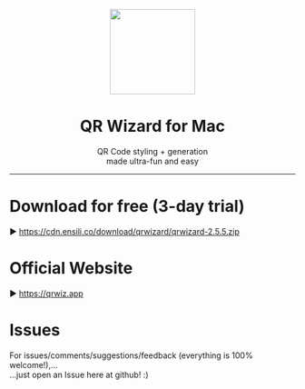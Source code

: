 <p align=center>
  <img height="150px" src="https://github.com/enSili-co/qr wizard/raw/main/images/logo.png"/>
</p>
<h1 align=center>QR Wizard for Mac</h1>
<p align=center>
  QR Code styling + generation<br/>made ultra-fun and easy
</p>


---

# Download for free (3-day trial)

▶︎ https://cdn.ensili.co/download/qrwizard/qrwizard-2.5.5.zip

# Official Website

▶︎ https://qrwiz.app

# Issues

For issues/comments/suggestions/feedback (everything is 100% welcome!),...    
...just open an Issue here at github! :)
